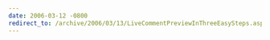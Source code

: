 ```yaml
---
date: 2006-03-12 -0800
redirect_to: /archive/2006/03/13/LiveCommentPreviewInThreeEasySteps.aspx/
---
```

